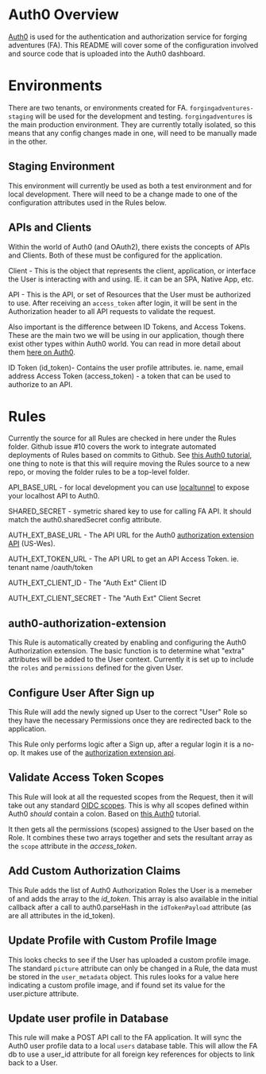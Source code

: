 # Auth0 Overview

[Auth0](https://auth0.com/) is used for the authentication and authorization service for forging adventures (FA). This README will cover some of the configuration involved and source code that is uploaded into the Auth0 dashboard. 

# Environments

There are two tenants, or environments created for FA. `forgingadventures-staging` will be used for the development and testing. `forgingadventures` is the main production environment. They are currently totally isolated, so this means that any config changes made in one, will need to be manually made in the other. 

## Staging Environment

This environment will currently be used as both a test environment and for local development. There will need to be a change made to one of the configuration attributes used in the Rules below. 

## APIs and Clients

Within the world of Auth0 (and OAuth2), there exists the concepts of APIs and Clients. Both of these must be configured for the application. 

Client - This is the object that represents the client, application, or interface the User is interacting with and using. IE. it can be an SPA, Native App, etc. 

API - This is the API, or set of Resources that the User must be authorized to use. After receiving an `access_token` after login, it will be sent in the Authorization header to all API requests to validate the request. 

Also important is the difference between ID Tokens, and Access Tokens. These are the main two we will be using in our application, though there exist other types within Auth0 world. You can read in more detail about them [here on Auth0](https://auth0.com/docs/tokens).

ID Token (id_token)- Contains the user profile attributes. ie. name, email address
Access Token (access_token) - a token that can be used to authorize to an API.

# Rules

Currently the source for all Rules are checked in here under the Rules folder. 
Github issue #10 covers the work to integrate automated deployments of Rules based on commits to Github. See [this Auth0 tutorial](https://auth0.com/docs/extensions/github-deploy), one thing to note is that this will require moving the Rules source to a new repo, or moving the folder rules to be a top-level folder.

API_BASE_URL - for local development you can use [localtunnel](https://localtunnel.github.io/www/) to expose your localhost API to Auth0. 

SHARED_SECRET - symetric shared key to use for calling FA API. It should match the auth0.sharedSecret config attribute.

AUTH_EXT_BASE_URL - The API URL for the Auth0 [authorization extension API](https://auth0.com/docs/api/authorization-extension?http#find-your-extension-url) (US-Wes).

AUTH_EXT_TOKEN_URL - The API URL to get an API Access Token. ie. tenant name /oauth/token

AUTH_EXT_CLIENT_ID - The "Auth Ext" Client ID

AUTH_EXT_CLIENT_SECRET - The "Auth Ext" Client Secret

## auth0-authorization-extension

This Rule is automatically created by enabling and configuring the Auth0 Authorization extension. The basic function is to determine what "extra" attributes will be added to the User context. Currently it is set up to include the `roles` and `permissions` defined for the given User.

## Configure User After Sign up

This Rule will add the newly signed up User to the correct "User" Role so they have the necessary Permissions once they are redirected back to the application. 

This Rule only performs logic after a Sign up, after a regular login it is a no-op. It makes use of the [authorization extension api](https://auth0.com/docs/api/authorization-extension?http#find-your-extension-url).

## Validate Access Token Scopes

This Rule will look at all the requested scopes from the Request, then it will take out any standard [OIDC scopes](http://openid.net/specs/openid-connect-core-1_0.html#ScopeClaims). This is why all scopes defined within Auth0 *should* contain a colon. Based on [this Auth0](https://auth0.com/docs/architecture-scenarios/application/spa-api/part-2#create-a-rule-to-validate-token-scopes) tutorial.

It then gets all the permissions (scopes) assigned to the User based on the Role. It combines these two arrays together and sets the resultant array as the `scope` attribute in the *access_token*. 

## Add Custom Authorization Claims

This Rule adds the list of Auth0 Authorization Roles the User is a memeber of and adds the array to the *id_token*. This array is also available in the initial callback after a call to auth0.parseHash in the `idTokenPayload` attribute (as are all attributes in the id_token). 

## Update Profile with Custom Profile Image

This looks checks to see if the User has uploaded a custom profile image. The standard `picture` attribute can only be changed in a Rule, the data must be stored in the `user_metadata` object. This rules looks for a value here indicating a custom profile image, and if found set its value for the user.picture attribute. 

## Update user profile in Database

This rule will make a POST API call to the FA application. It will sync the Auth0 user profile data to a local `users` database table. This will allow the FA db to use a user_id attribute for all foreign key references for objects to link back to a User. 
